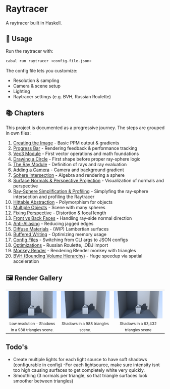 # Raytracer

A raytracer built in Haskell.

## 🚀 Usage

Run the raytracer with:

```bash
cabal run raytracer <config-file.json>
```

The config file lets you customize:

- Resolution & sampling
- Camera & scene setup
- Lighting
- Raytracer settings (e.g. BVH, Russian Roulette)

## 📚 Chapters

This project is documented as a progressive journey. The steps are grouped in own files:

1. [Creating the Image](./docs/01_image.md) - Basic PPM output & gradients
2. [Progress Bar](./docs/02_progress_bar.md) - Rendering feedback & performance tracking
3. [Vec3 Module](./docs/03_vec3.md) - First vector operations and math foundations
4. [Drawing a Circle](./docs/04_circle.md) - First shape before proper ray-sphere logic
5. [The Ray Module](./docs/05_ray.md) - Definition of rays and ray evaluation
6. [Adding a Camera](./docs/06_camera.md) - Camera and background gradient
7. [Sphere Intersection](./docs/07_sphere.md) - Algebra and rendering a sphere
8. [Surface Normals & Perspective Projection](./docs/08_normals_and_perspective.md) - Visualization of normals and perspective
9. [Ray-Sphere Simplification & Profiling](./docs/09_simplifications_and_profiling.md) - Simplyfing the ray-sphere intersection and profiling the Raytracer
10. [Hittable Abstraction](./docs/10_hittable_abstraction.md) - Polymorphism for objects
11. [Multiple Objects](./docs/11_multiple_objects.md) - Scene with many spheres
12. [Fixing Perspective](./docs/12_fixing_perspective.md) - Distortion & focal length
13. [Front vs Back Faces](./docs/13_front_vs_backfaces.md) - Handling ray-side normal direction
14. [Anti-Aliasing](./docs/14_anti_aliasing.md) - Reducing jagged edges
15. [Diffuse Materials](./docs/15_diffuse_materials.md) - (WIP) Lambertian surfaces
16. [Buffered Writing](./docs/16_buffered_writing.md) - Optimizing memory usage
17. [Config Files](./docs/17_config_files.md) - Switching from CLI args to JSON configs
18. [Optimizations](./docs/18_optimizations.md) - Russian Roulette, .OBJ import
19. [Monkey Render](./docs/19_monkey_render.md) - Rendering Blender monkey with triangles
20. [BVH (Bounding Volume Hierarchy)](./docs/20_bvh.md) - Huge speedup via spatial acceleration

## 🖼️ Render Gallery

<div align="center">

<table>
  <tr>
    <td align="center" width="33%">
      <img src="./docs/media/other/lowres-complex.png" alt="BVH layout" width="100%"/><br/>
      <sub>Low resolution - Shadows in a 988 triangles scene.</sub>
    </td>
    <td align="center" width="33%">
      <img src="./docs/media/other/complicated_scene.png" alt="988 triangles" width="100%"/><br/>
      <sub>Shadows in a 988 triangles scene.</sub>
    </td>
    <td align="center" width="33%">
      <img src="./docs/media/other/complex_monkey.png" alt="63k triangles" width="100%"/><br/>
      <sub>Shadows in a 63,432 triangles scene</sub>
    </td>
  </tr>
</table>

</div>

## Todo's

- Create multiple lights for each light source to have soft shadows (configurable in config)
-For each lightsource, make sure intensity isnt too high causing surfaces to get completely white very quickly.
- Smoothing (3 normals per triangle, so that triangle surfaces look smoother between triangles)